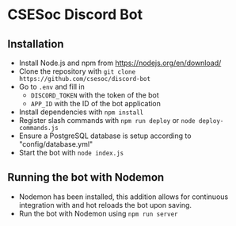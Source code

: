 # CSESoc Discord Bot

## Installation

-   Install Node.js and npm from https://nodejs.org/en/download/
-   Clone the repository with `git clone https://github.com/csesoc/discord-bot`
-   Go to `.env` and fill in
    -   `DISCORD_TOKEN` with the token of the bot
    -   `APP_ID` with the ID of the bot application
-   Install dependencies with `npm install`
-   Register slash commands with `npm run deploy` or `node deploy-commands.js`
-   Ensure a PostgreSQL database is setup according to "config/database.yml"
-   Start the bot with `node index.js`

## Running the bot with Nodemon

-   Nodemon has been installed, this addition allows for continuous integration with and hot reloads the bot upon saving.
-   Run the bot with Nodemon using `npm run server`